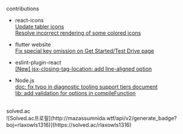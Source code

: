 

contributions
- react-icons <br>
[Update tabler icons](https://github.com/react-icons/react-icons/pull/811) <br/>
[Resolve incorrect rendering of some colored icons](https://github.com/react-icons/react-icons/pull/830)

- flutter website <br>
[Fix special key omission on Get Started/Test Drive page](https://github.com/flutter/website/pull/10721)

- eslint-plugin-react <br>
[[New] jsx-closing-tag-location: add line-aligned option](https://github.com/jsx-eslint/eslint-plugin-react/pull/3777)

- Node.js <br>
[doc: fix typo in diagnostic tooling support tiers document](https://github.com/nodejs/node/pull/54058) <br/>
[lib: add validation for options in compileFunction](https://github.com/nodejs/node/pull/56023)

<br>
solved.ac
<br>
![Solved.ac프로필](http://mazassumnida.wtf/api/v2/generate_badge?boj=rlaxowls1316)](https://solved.ac/rlaxowls1316)

